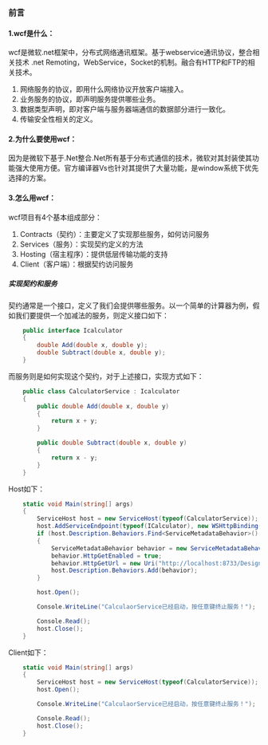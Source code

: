 ### 前言

#### 1.wcf是什么：
wcf是微软.net框架中，分布式网络通讯框架。基于webservice通讯协议，整合相关技术 .net Remoting，WebService，Socket的机制。融合有HTTP和FTP的相关技术。
1. 网络服务的协议，即用什么网络协议开放客户端接入。
2. 业务服务的协议，即声明服务提供哪些业务。
3. 数据类型声明，即对客户端与服务器端通信的数据部分进行一致化。
4. 传输安全性相关的定义。

#### 2.为什么要使用wcf：
因为是微软下基于.Net整合.Net所有基于分布式通信的技术，微软对其封装使其功能强大使用方便。官方编译器Vs也针对其提供了大量功能，是window系统下优先选择的方案。

#### 3.怎么用wcf：
wcf项目有4个基本组成部分：
1. Contracts（契约）：主要定义了实现那些服务，如何访问服务
2. Services（服务）：实现契约定义的方法
3. Hosting（宿主程序）：提供低层传输功能的支持
4. Client（客户端）：根据契约访问服务

##### 实现契约和服务

契约通常是一个接口，定义了我们会提供哪些服务。以一个简单的计算器为例，假如我们要提供一个加减法的服务，则定义接口如下：
```C#
    public interface Icalculator
    {
        double Add(double x, double y);
        double Subtract(double x, double y);
    }

```

而服务则是如何实现这个契约，对于上述接口，实现方式如下：
```C#
    public class CalculatorService : Icalculator
    {
        public double Add(double x, double y)
        {
            return x + y;
        }

        public double Subtract(double x, double y)
        {
            return x - y;
        }
    }
```

Host如下：
```C#
    static void Main(string[] args)
    {
        ServiceHost host = new ServiceHost(typeof(CalculatorService));
        host.AddServiceEndpoint(typeof(ICalculator), new WSHttpBinding(), "http://localhost:8733/Design_Time_Addresses/WcfService/CalculatorService/");
        if (host.Description.Behaviors.Find<ServiceMetadataBehavior>() == null)
        {
            ServiceMetadataBehavior behavior = new ServiceMetadataBehavior();
            behavior.HttpGetEnabled = true;
            behavior.HttpGetUrl = new Uri("http://localhost:8733/Design_Time_Addresses/WcfService/CalculatorService/wsdl");
            host.Description.Behaviors.Add(behavior);
        }

        host.Open();

        Console.WriteLine("CalculaorService已经启动，按任意键终止服务！");

        Console.Read();
        host.Close();
    }
```

Client如下：
```C#
    static void Main(string[] args)
    {
        ServiceHost host = new ServiceHost(typeof(CalculatorService));
        host.Open();

        Console.WriteLine("CalculaorService已经启动，按任意键终止服务！");

        Console.Read();
        host.Close();
    }
```
